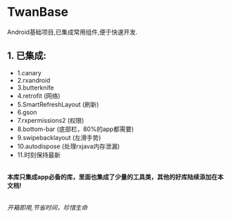 # TwanBase
Android基础项目,已集成常用组件,便于快速开发.

## 1. 已集成:
- 1.canary
- 2.rxandroid
- 3.butterknife
- 4.retrofit (网络)
- 5.SmartRefreshLayout (刷新)
- 6.gson
- 7.rxpermissions2 (权限)
- 8.bottom-bar (底部栏，80%的app都需要)
- 9.swipebacklayout (左滑手势)
- 10.autodispose (处理rxjava内存泄漏)
- 11.时刻保持最新

<br>**本库只集成app必备的库，里面也集成了少量的工具类，其他的好库陆续添加在本文档!**

<br>*开箱即用,节省时间，珍惜生命*

